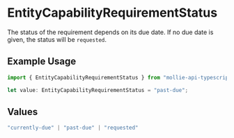 # EntityCapabilityRequirementStatus

The status of the requirement depends on its due date.
If no due date is given, the status will be `requested`.

## Example Usage

```typescript
import { EntityCapabilityRequirementStatus } from "mollie-api-typescript/models";

let value: EntityCapabilityRequirementStatus = "past-due";
```

## Values

```typescript
"currently-due" | "past-due" | "requested"
```